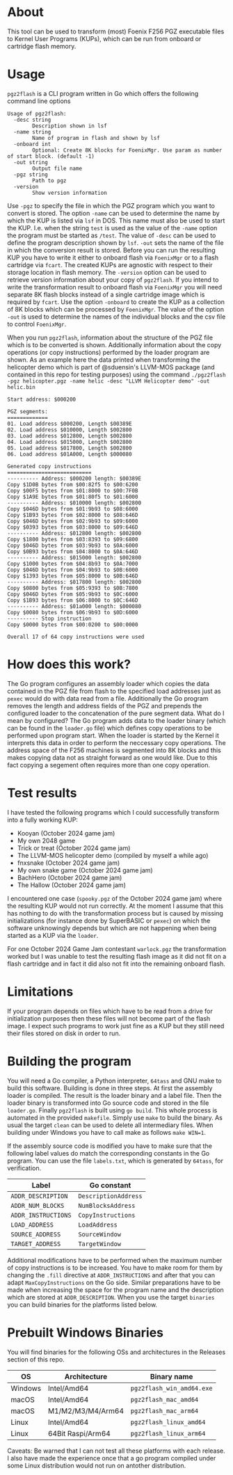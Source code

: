 
# About
This tool can be used to transform (most) Foenix F256 PGZ executable files to Kernel User Programs (KUPs), which can be run from
onboard or cartridge flash memory.

# Usage

`pgz2flash` is a CLI program written in Go which offers the following command line options

```
Usage of pgz2flash:
  -desc string
    	Description shown in lsf
  -name string
    	Name of program in flash and shown by lsf
  -onboard int
    	Optional: Create 8K blocks for FoenixMgr. Use param as number of start block. (default -1)
  -out string
    	Output file name
  -pgz string
    	Path to pgz
  -version
    	Show version information
```

Use `-pgz` to specify the file in which the PGZ program which you want to convert is stored. The option `-name` can be used to determine the
name by which the KUP is listed via `lsf` in DOS. This name must also be used to start the KUP. I.e. when the string `test` is used
as the value of the `-name` option the program must be started as `/test`. The value of `-desc` can be used to define the program description
shown by `lsf`. `-out` sets the name of the file in which the conversion result is stored. Before you can run the resulting KUP you have to write
it either to onboard flash via `FoenixMgr` or to a flash cartridge via `fcart`. The created KUPs are agnostic with respect to their storage 
location in flash memory. The `-version` option can be used to retrieve version information about your copy of `pgz2flash`. If you intend to write
the transformation result to onboard flash via `FoenixMgr` you will need separate 8K flash blocks instead of a single cartridge image which is 
required by `fcart`. Use the option `-onboard` to create the KUP as a collection of 8K blocks which can be processed by `FoenixMgr`. The value 
of the option `-out` is used to determine the names of the individual blocks and the csv file to control `FoenixMgr`.

When you run `pgz2flash`, information about the structure of the PGZ file which is to be converted is shown. Additionally information about the 
copy operations (or copy instructions) performed by the loader program are shown. As an example here the data printed when transforming the 
helicopter demo which is part of @sduensin's LLVM-MOS package (and contained in this repo for testing purposes) using the command 
`./pgz2flash -pgz helicopter.pgz -name helic -desc "LLVM Helicopter demo" -out helic.bin`

```
Start address: $000200

PGZ segments:
=============
01. Load address $000200, Length $00389E
02. Load address $010000, Length $002800
03. Load address $012800, Length $002800
04. Load address $015000, Length $002800
05. Load address $017800, Length $002800
06. Load address $01A000, Length $000080

Generated copy instructions
===========================
---------- Address: $000200 length: $00389E
Copy $1D0B bytes from $00:82f5 to $00:6200
Copy $00F5 bytes from $01:8000 to $00:7F0B
Copy $1A9E bytes from $01:80f5 to $01:6000
---------- Address: $010000 length: $002800
Copy $046D bytes from $01:9b93 to $08:6000
Copy $1B93 bytes from $02:8000 to $08:646D
Copy $046D bytes from $02:9b93 to $09:6000
Copy $0393 bytes from $03:8000 to $09:646D
---------- Address: $012800 length: $002800
Copy $1800 bytes from $03:8393 to $09:6800
Copy $046D bytes from $03:9b93 to $0A:6000
Copy $0B93 bytes from $04:8000 to $0A:646D
---------- Address: $015000 length: $002800
Copy $1000 bytes from $04:8b93 to $0A:7000
Copy $046D bytes from $04:9b93 to $0B:6000
Copy $1393 bytes from $05:8000 to $0B:646D
---------- Address: $017800 length: $002800
Copy $0800 bytes from $05:9393 to $0B:7800
Copy $046D bytes from $05:9b93 to $0C:6000
Copy $1B93 bytes from $06:8000 to $0C:646D
---------- Address: $01a000 length: $000080
Copy $0080 bytes from $06:9b93 to $0D:6000
---------- Stop instruction
Copy $0000 bytes from $00:0200 to $00:0000

Overall 17 of 64 copy instructions were used
```

# How does this work?

The Go program configures an assembly loader which copies the data contained in the PGZ file from flash to the specified load addresses just as `pexec` would do with data read
from a file. Additionally the Go program removes the length and address fields of the PGZ and prepends the configured loader to the concatenation of the pure segment data. What
do I mean by configured? The Go program adds data to the loader binary (which can be found in the `loader.go` file) which defines copy operations to be performed upon program
start. When the loader is started by the Kernel it interprets this data in order to perform the neccessary copy operations. The address space of the F256 machines is segmented 
into 8K blocks and this makes copying data not as straight forward as one would like. Due to this fact copying a segement often requires more than one copy operation.

# Test results

 I have tested the following programs which I could successfully transform into a fully working KUP:

- Kooyan (October 2024 game jam)
- My own 2048 game
- Trick or treat (October 2024 game jam)
- The LLVM-MOS helicopter demo (compiled by myself a while ago)
- fnxsnake (October 2024 game jam)
- My own snake game (October 2024 game jam)
- BachHero (October 2024 game jam)
- The Hallow (October 2024 game jam)

I encountered one case (`spooky.pgz` of the October 2024 game jam) where the resulting KUP would not run correctly. At the moment I assume that this has nothing to do with the
transformation process but is caused by missing initializations (for instance done by SuperBASIC or `pexec`) on which the software unknowingly depends but which are not happening 
when being started as a KUP via the `loader`.

For one October 2024 Game Jam contestant `warlock.pgz` the transformation worked but I was unable to test the resulting flash image as it did not fit on a flash cartridge and in fact
it did also not fit into the remaining onboard flash.

# Limitations

If your program depends on files which have to be read from a drive for initialization purposes then these files will not become part of the flash image. I expect such programs
to work just fine as a KUP but they still need their files stored on disk in order to run.

# Building the program

You will need a Go compiler, a Python interpreter, `64tass` and GNU make to build this software. Building is done in three steps. At first the assembly loader is compiled. 
The result  is the loader binary and a label file. Then the loader binary is transformed into Go source code and stored in the file `loader.go`. Finally `pgz2flash` is built 
using `go build`. This whole process is automated in the provided `makefile`. Simply use `make` to build the binary. As usual the target `clean` can be used to delete
all intermediary files. When building under Windows you have to call make as follows `make WIN=1`.

If the assembly source code is modified you have to make sure that the following label values do match the corresponding constants in the Go program. You can use the file
`labels.txt`, which is generated by `64tass`, for verification.

| Label | Go constant |
|-|-|
| `ADDR_DESCRIPTION` | `DescriptionAddress` |
| `ADDR_NUM_BLOCKS` | `NumBlocksAddress` |
| `ADDR_INSTRUCTIONS`| `CopyInstructions` |
| `LOAD_ADDRESS` | `LoadAddress` |
| `SOURCE_ADDRESS` | `SourceWindow` |
| `TARGET_ADDRESS` | `TargetWindow` |

Additional modifications have to be performed when the maximum number of copy instructions is to be increased. You have to make room for them by changing the `.fill` directive
at `ADDR_INSTRUCTIONS` and after that you can adapt `MaxCopyInstructions` on the Go side. Similar preparations have to be made when increasing the space for the program name
and the description which are stored at `ADDR_DESCRIPTION`. When you use the target `binaries` you can build binaries for the platforms listed below.

# Prebuilt Windows Binaries

You will find binaries for the following OSs and architectures in the Releases section of this repo.

|OS | Architecture | Binary name |
|-|-|-|
|Windows| Intel/Amd64 | `pgz2flash_win_amd64.exe`|
|macOS| Intel/Amd64 | `pgz2flash_mac_amd64`|
|macOS| M1/M2/M3/M4/Arm64 | `pgz2flash_mac_arm64`|
|Linux| Intel/Amd64 | `pgz2flash_linux_amd64`|
|Linux| 64Bit Raspi/Arm64 | `pgz2flash_linux_arm64`|

Caveats: Be warned that I can not test all these platforms with each release. I also have made the experience once that a go program compiled under some Linux distribution would not run
on antother distribution.